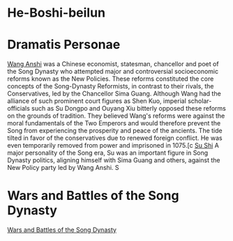 # He-Boshi-beilun

# Dramatis Personae 

[Wang Anshi](https://en.wikipedia.org/wiki/Wang_Anshi) was a Chinese economist, statesman, chancellor and poet of the Song Dynasty who attempted major and controversial socioeconomic reforms known as the New Policies. These reforms constituted the core concepts of the Song-Dynasty Reformists, in contrast to their rivals, the Conservatives, led by the Chancellor Sima Guang.
Although Wang had the alliance of such prominent court figures as Shen Kuo, imperial scholar-officials such as Su Dongpo and Ouyang Xiu bitterly opposed these reforms on the grounds of tradition. They believed Wang's reforms were against the moral fundamentals of the Two Emperors and would therefore prevent the Song from experiencing the prosperity and peace of the ancients. The tide tilted in favor of the conservatives due to renewed foreign conflict. He was even temporarily removed from power and imprisoned in 1075.[c
[Su Shi](https://en.wikipedia.org/wiki/Su_Shi) A major personality of the Song era, Su was an important figure in Song Dynasty politics, aligning himself with Sima Guang and others, against the New Policy party led by Wang Anshi. S

# Wars and Battles of the Song Dynasty
[Wars and Battles of the Song Dynasty](https://en.wikipedia.org/wiki/List_of_Chinese_wars_and_battles#Song_dynasty_.28960.E2.80.931279.29)
